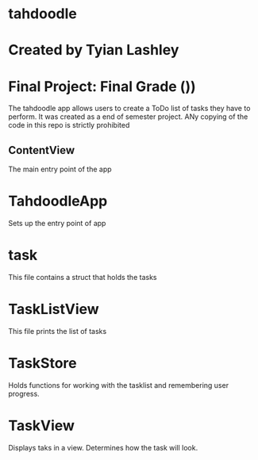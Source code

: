 # tahdoodle
# Created by Tyian Lashley
# Final Project: Final Grade ())
The tahdoodle app allows users to create a ToDo list of tasks they have to perform.
It was created as a end of semester project.
ANy copying of the code in this repo is strictly prohibited

## ContentView 
The main entry point of the app
# TahdoodleApp 
Sets up the entry point of app

# task
This file contains a struct that holds the tasks

# TaskListView
This file prints the list of tasks

# TaskStore 
Holds functions for working with the tasklist and remembering user progress.

# TaskView
Displays taks in a view.
Determines how the task will look.

